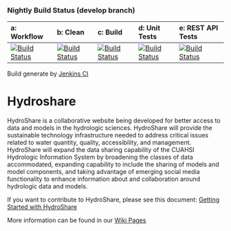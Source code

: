 ### Nightly Build Status (develop branch)

| a: Workflow | b: Clean | c: Build | d: Unit Tests | e: REST API Tests |
| :----- | :--- | :--- | :-------- | :------------ |
| [![Build Status](http://ci.hydroshare.org:8080/job/develop-workflow/badge/icon?style=plastic)](http://ci.hydroshare.org:8080/job/develop-workflow/) | [![Build Status](http://ci.hydroshare.org:8080/job/develop-clean/badge/icon?style=plastic)](http://ci.hydroshare.org:8080/job/develop-clean/) | [![Build Status](http://ci.hydroshare.org:8080/job/develop-branch/badge/icon?style=plastic)](http://ci.hydroshare.org:8080/job/develop-branch/) | [![Build Status](http://ci.hydroshare.org:8080/job/develop-test/badge/icon?style=plastic)](http://ci.hydroshare.org:8080/job/develop-test/) | [![Build Status](http://ci.hydroshare.org:8080/job/develop-rest-test/badge/icon?style=plastic)](http://ci.hydroshare.org:8080/job/develop-rest-test/)|

Build generate by [Jenkins CI](http://ci.hydroshare.org:8080)

Hydroshare
============

HydroShare is a collaborative website being developed for better access to data and models in the hydrologic sciences. HydroShare will provide the sustainable technology infrastructure needed to address critical issues related to water quantity, quality, accessibility, and management. HydroShare will expand the data sharing capability of the CUAHSI Hydrologic Information System by broadening the classes of data accommodated, expanding capability to include the sharing of models and model components, and taking advantage of emerging social media functionality to enhance information about and collaboration around hydrologic data and models. 

If you want to contribute to HydroShare, please see this document: [Getting Started with HydroShare](https://github.com/hydroshare/hydroshare/wiki/getting_started)

More information can be found in our [Wiki Pages](https://github.com/hydroshare/hydroshare/wiki)
